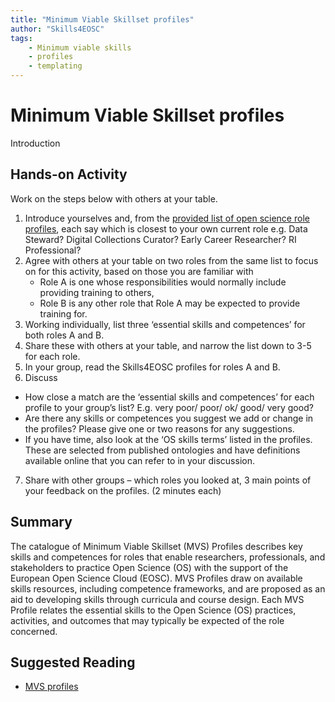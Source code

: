 ```yaml
---
title: "Minimum Viable Skillset profiles"
author: "Skills4EOSC"
tags: 
    - Minimum viable skills
    - profiles
    - templating
---
```


# Minimum Viable Skillset profiles

Introduction


## Hands-on Activity

Work on the steps below with others at your table.
 
1. Introduce yourselves and, from the [provided list of open science role profiles](https://fair-by-design-methodology.github.io/MVS/latest/MVS%20Profiles/Civil%20Servant/civil_servant/), each say which is closest to your own current role e.g. Data Steward? Digital Collections Curator? Early Career Researcher? RI Professional?
2. Agree with others at your table on two roles from the same list to focus on for this activity, based on those you are familiar with
    - Role A is one whose responsibilities would normally include providing training to others,
    - Role B is any other role that Role A may be expected to provide training for.
3. Working individually, list three ‘essential skills and competences’ for both roles A and B.
4. Share these with others at your table, and narrow the list down to 3-5 for each role.
5. In your group, read the Skills4EOSC profiles for roles A and B.
6. Discuss
 - How close a match are the ‘essential skills and competences’ for each profile to your group’s list? E.g. very poor/ poor/ ok/ good/ very good?
 - Are there any skills or competences you suggest we add or change in the profiles? Please give one or two reasons for any suggestions. 
- If you have time, also look at the ‘OS skills terms’ listed in the profiles. These are selected from published ontologies and have definitions available online that you can refer to in your discussion.
7. Share with other groups – which roles you looked at, 3 main points of your feedback on the profiles.  (2 minutes each)

## Summary

The catalogue of Minimum Viable Skillset (MVS) Profiles describes key skills and competences for roles that enable researchers, professionals, and stakeholders to practice Open Science (OS) with the support of the European Open Science Cloud (EOSC). MVS Profiles draw on available skills resources, including competence frameworks, and are proposed as an aid to developing skills through curricula and course design. Each MVS Profile relates the essential skills to the Open Science (OS) practices, activities, and outcomes that may typically be expected of the role concerned.

## Suggested Reading

- [MVS profiles](https://fair-by-design-methodology.github.io/MVS/latest/)

